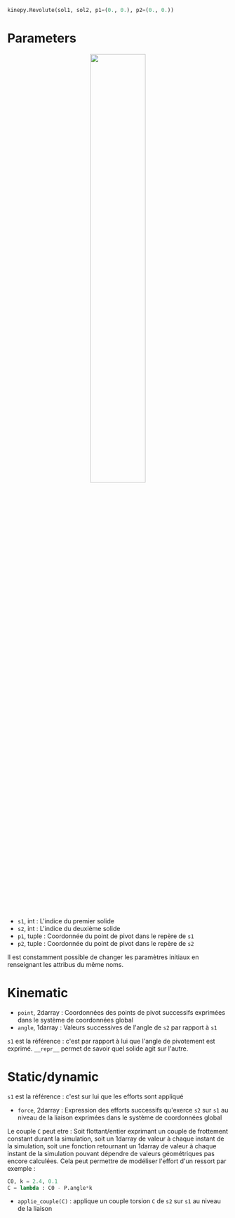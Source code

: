 ```python
kinepy.Revolute(sol1, sol2, p1=(0., 0.), p2=(0., 0.))
```

# Parameters

<p align="center" width="100%">
    <img width="50%" src="https://user-images.githubusercontent.com/93446869/171271518-9edfab6c-9135-4c7b-82ce-f299bb226b7d.png">
</p>

- `s1`, int : L'indice du premier solide
- `s2`, int : L'indice du deuxième solide
- `p1`, tuple : Coordonnée du point de pivot dans le repère de `s1`
- `p2`, tuple : Coordonnée du point de pivot dans le repère de `s2`

Il est constamment possible de changer les paramètres initiaux en renseignant les attribus du même noms.

# Kinematic

- `point`, 2darray : Coordonnées des points de pivot successifs exprimées dans le système de coordonnées global
- `angle`, 1darray : Valeurs successives de l'angle de `s2` par rapport à `s1`

`s1` est la référence : c'est par rapport à lui que l'angle de pivotement est exprimé. `__repr__` permet de savoir quel solide agit sur l'autre.

# Static/dynamic

`s1` est la référence : c'est sur lui que les efforts sont appliqué

- `force`, 2darray : Expression des efforts successifs qu'exerce `s2` sur `s1` au niveau de la liaison exprimées dans le système de coordonnées global

Le couple `C` peut etre : Soit flottant/entier exprimant un couple de frottement constant durant la simulation, soit un 1darray de valeur à chaque instant de la simulation, soit une fonction retournant un 1darray de valeur à chaque instant de la simulation pouvant dépendre de valeurs géométriques pas encore calculées. Cela peut permettre de modéliser l'effort d'un ressort par exemple : 

```python
C0, k = 2.4, 0.1
C = lambda : C0 - P.angle*k
```

- `applie_couple(C)` : applique un couple torsion `C` de `s2` sur `s1` au niveau de la liaison
